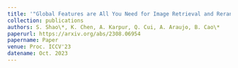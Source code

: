 ```yaml
---
title: '"Global Features are All You Need for Image Retrieval and Reranking,"'
collection: publications
authors: S. Shao\*, K. Chen, A. Karpur, Q. Cui, A. Araujo, B. Cao\*
paperurl: https://arxiv.org/abs/2308.06954
papername: Paper
venue: Proc. ICCV'23
datename: Oct. 2023
---
```

